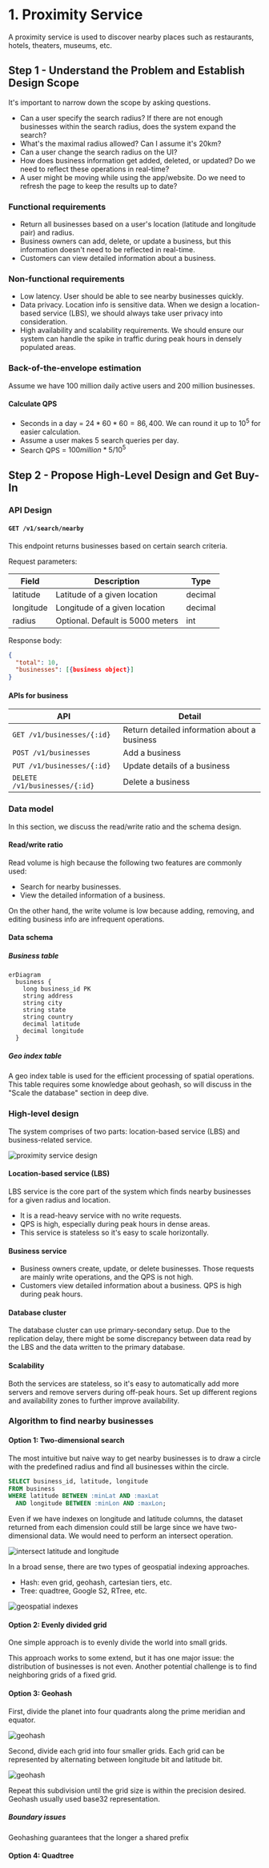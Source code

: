 # 1. Proximity Service

A proximity service is used to discover nearby places such as restaurants, hotels, theaters, museums, etc.

## Step 1 - Understand the Problem and Establish Design Scope

It's important to narrow down the scope by asking questions.

- Can a user specify the search radius? If there are not enough businesses within the search radius, does the system expand the search?
- What's the maximal radius allowed? Can I assume it's 20km?
- Can a user change the search radius on the UI?
- How does business information get added, deleted, or updated? Do we need to reflect these operations in real-time?
- A user might be moving while using the app/website. Do we need to refresh the page to keep the results up to date?

### Functional requirements

- Return all businesses based on a user's location (latitude and longitude pair) and radius.
- Business owners can add, delete, or update a business, but this information doesn't need to be reflected in real-time.
- Customers can view detailed information about a business.

### Non-functional requirements

- Low latency. User should be able to see nearby businesses quickly.
- Data privacy. Location info is sensitive data. When we design a location-based service (LBS), we should always take user privacy into consideration.
- High availability and scalability requirements. We should ensure our system can handle the spike in traffic during peak hours in densely populated areas.

### Back-of-the-envelope estimation

Assume we have 100 million daily active users and 200 million businesses.

#### Calculate QPS

- Seconds in a day = $24 * 60 * 60 = 86,400$. We can round it up to $10^5$ for easier calculation.
- Assume a user makes 5 search queries per day.
- Search QPS = $100 million * 5 / 10^5$

## Step 2 - Propose High-Level Design and Get Buy-In

### API Design

#### `GET /v1/search/nearby`

This endpoint returns businesses based on certain search criteria.

Request parameters:

| Field | Description | Type |
| ----- | ----------- | ---- |
| latitude | Latitude of a given location | decimal |
| longitude | Longitude of a given location | decimal |
| radius | Optional. Default is 5000 meters | int |

Response body:

```json
{
  "total": 10,
  "businesses": [{business object}]
}
```

#### APIs for business

| API | Detail |
| --- | ------ |
| `GET /v1/businesses/{:id}` | Return detailed information about a business |
| `POST /v1/businesses` | Add a business |
| `PUT /v1/businesses/{:id}` | Update details of a business |
| `DELETE /v1/businesses/{:id}` | Delete a business |

### Data model

In this section, we discuss the read/write ratio and the schema design.

#### Read/write ratio

Read volume is high because the following two features are commonly used:

- Search for nearby businesses.
- View the detailed information of a business.

On the other hand, the write volume is low because adding, removing, and editing business info are infrequent operations.

#### Data schema

##### Business table

```mermaid
erDiagram
  business {
    long business_id PK
    string address
    string city
    string state
    string country
    decimal latitude
    decimal longitude
  }
```

##### Geo index table

A geo index table is used for the efficient processing of spatial operations. This table requires some knowledge about geohash, so will discuss in the "Scale the database" section in deep dive.

### High-level design

The system comprises of two parts: location-based service (LBS) and business-related service.

![proximity service design](../../assets/system-design/interview2/proximity-service.png)

#### Location-based service (LBS)

LBS service is the core part of the system which finds nearby businesses for a given radius and location.

- It is a read-heavy service with no write requests.
- QPS is high, especially during peak hours in dense areas.
- This service is stateless so it's easy to scale horizontally.

#### Business service

- Business owners create, update, or delete businesses. Those requests are mainly write operations, and the QPS is not high.
- Customers view detailed information about a business. QPS is high during peak hours.

#### Database cluster

The database cluster can use primary-secondary setup. Due to the replication delay, there might be some discrepancy between data read by the LBS and the data written to the primary database.

#### Scalability

Both the services are stateless, so it's easy to automatically add more servers and remove servers during off-peak hours. Set up different regions and availability zones to further improve availability.

### Algorithm to find nearby businesses

#### Option 1: Two-dimensional search

The most intuitive but naive way to get nearby businesses is to draw a circle with the predefined radius and find all businesses within the circle.

```sql
SELECT business_id, latitude, longitude
FROM business
WHERE latitude BETWEEN :minLat AND :maxLat
  AND longitude BETWEEN :minLon AND :maxLon;
```

Even if we have indexes on longitude and latitude columns, the dataset returned from each dimension could still be large since we have two-dimensional data. We would need to perform an intersect operation.

![intersect latitude and longitude](../../assets/system-design/interview2/intersect-lat-long-indexes.png)

In a broad sense, there are two types of geospatial indexing approaches.

- Hash: even grid, geohash, cartesian tiers, etc.
- Tree: quadtree, Google S2, RTree, etc.

![geospatial indexes](../../assets/system-design/interview2/geospatial-indexes.png)

#### Option 2: Evenly divided grid

One simple approach is to evenly divide the world into small grids.

This approach works to some extend, but it has one major issue: the distribution of businesses is not even. Another potential challenge is to find neighboring grids of a fixed grid.

#### Option 3: Geohash

First, divide the planet into four quadrants along the prime meridian and equator.

![geohash](../../assets/system-design/interview2/geohash1.png)

Second, divide each grid into four smaller grids. Each grid can be represented by alternating between longitude bit and latitude bit.

![geohash](../../assets/system-design/interview2/geohash2.png)

Repeat this subdivision until the grid size is within the precision desired. Geohash usually used base32 representation.

##### Boundary issues

Geohashing guarantees that the longer a shared prefix

#### Option 4: Quadtree
